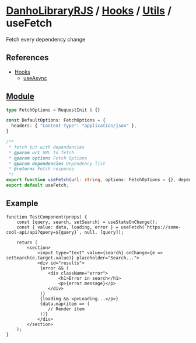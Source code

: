 # [DanhoLibraryRJS](../../index.md) / [Hooks](../index.md) / [Utils](index.md) / useFetch
Fetch every dependency change

## References
* [Hooks](../index.md)
    * [useAsync](./useAsync.md)

## [Module](../../../src/hooks/utils/useFetch.ts)
```ts
type FetchOptions = RequestInit & {}

const DefaultOptions: FetchOptions = {
  headers: { "Content-Type": "application/json" },
}

/**
 * fetch but with dependencies
 * @param url URL to fetch
 * @param options Fetch Options
 * @param dependencies Dependency list
 * @returns Fetch response
 */
export function useFetch(url: string, options: FetchOptions = {}, dependencies: DependencyList = []): useAsyncReturn<Response, Error>;
export default useFetch;
```

## Example
```tsx
function TestComponent(props) {
    const [query, search, setSearch] = useStateOnChange();
    const { value: data, loading, error } = useFetch(`https://some-cool-api/api?query=${query}`, null, [query]);

    return (
        <section>
            <input type="text" value={search} onChange={e => setSearch(e.target.value)} placeholder="Search...">
            <div id="results">
             {error && (
                <div className="error">
                    <h1>Error in search</h1>
                    <p>{error.message}</p>
                </div>
             )}
             {loading && <p>Loading...</p>}
             {data.map(item => (
                // Render item
             ))}
            </div>
        </section>
    );
}
```